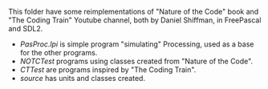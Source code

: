 This folder have some reimplementations of "Nature of the Code" book and "The Coding Train" Youtube channel, both by Daniel Shiffman, in FreePascal and SDL2.

  - *PasProc.lpi* is simple program "simulating" Processing, used as a base for the other programs. 
  - *NOTCTest* programs using classes created from "Nature of the Code".
  - *CTTest* are programs inspired by "The Coding Train".
  - *source* has units and classes created.